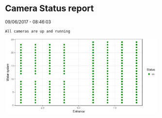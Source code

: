 Camera Status report
================
09/06/2017 - 08:46:03

    All cameras are up and running

![](camreport_files/figure-markdown_github/unnamed-chunk-2-1.png)
